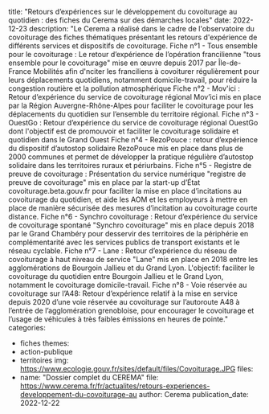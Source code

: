 title: "Retours d’expériences sur le développement du covoiturage au quotidien : des fiches du Cerema sur des démarches locales"
date: 2022-12-23
description: "Le Cerema a réalisé dans le cadre de l'observatoire du covoiturage des fiches thématiques présentant les retours d'expérience de différents services et dispositifs de covoiturage.
Fiche n°1 - Tous ensemble pour le covoiturage : Le retour d’expérience de l’opération francilienne "tous ensemble pour le covoiturage" mise en œuvre depuis 2017 par Île-de-France Mobilités afin d'nciter les franciliens à covoiturer régulièrement pour leurs déplacements quotidiens, notamment domicile-travail, pour réduire la congestion routière et la pollution atmosphérique
Fiche n°2 - Mov'ici : Retour d’expérience du service de covoiturage régional Mov’ici mis en place par la Région Auvergne-Rhône-Alpes pour faciliter le covoiturage pour les déplacements du quotidien sur l’ensemble du territoire régional.
Fiche n°3 - OuestGo : Retour d’expérience du service de covoiturage régional OuestGo dont l'objectif est de promouvoir et faciliter le covoiturage solidaire et quotidien dans le Grand Ouest
Fiche n°4 - RezoPouce : retour d’expérience du dispositif d’autostop solidaire RezoPouce mis en place dans plus de 2000 communes et permet de développer la pratique régulière d’autostop solidaire dans les territoires ruraux et périurbains.
Fiche n°5 - Registre de preuve de covoiturage : Présentation du service numérique "registre de preuve de covoiturage" mis en place par la start-up d’État covoiturage.beta.gouv.fr pour faciliter la mise en place d’incitations au covoiturage du quotidien, et aide les AOM et les employeurs à mettre en place de manière sécurisée des mesures d’incitation au covoiturage courte distance.
Fiche n°6 - Synchro covoiturage : Retour d’expérience du service de covoiturage spontané "Synchro covoiturage" mis en place depuis 2018 par le Grand Chambéry pour desservir des territoires de la périphérie en complémentarité avec les services publics de transport existants et le réseau cyclable.
Fiche n°7 - Lane : Retour d’expérience du réseau de covoiturage à haut niveau de service "Lane" mis en place en 2018 entre les agglomérations de Bourgoin Jallieu et du Grand Lyon. L'objectif: faciliter le covoiturage du quotidien entre Bourgoin Jallieu et le Grand Lyon, notamment le covoiturage domicile-travail.
Fiche n°8 - Voie réservée au covoiturage sur l’A48: Retour d’expérience relatif à la mise en service depuis 2020 d’une voie réservée au covoiturage sur l’autoroute A48 à l’entrée de l’agglomération grenobloise, pour encourager le covoiturage et l’usage de véhicules à très faibles émissions en heures de pointe."
categories:
  - fiches
themes:
  - action-publique
  - territoires
img: https://www.ecologie.gouv.fr/sites/default/files/Covoiturage.JPG
files:
  - name: "Dossier complet du CEREMA"
    file: https://www.cerema.fr/fr/actualites/retours-experiences-developpement-du-covoiturage-au
    author: Cerema
    publication_date: 2022-12-22
